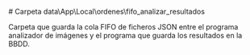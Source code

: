 \# Carpeta data\\App\\Local\\ordenes\\fifo\_analizar\_resultados

Carpeta que guarda la cola FIFO de ficheros JSON entre el programa analizador de imágenes y el programa que guarda los resultados en la BBDD.

